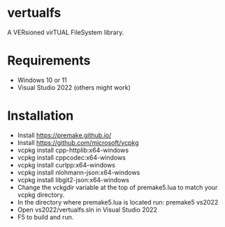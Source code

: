 # vertualfs

A VERsioned virTUAL FileSystem library.

# Requirements
* Windows 10 or 11
* Visual Studio 2022 (others might work)

# Installation
* Install https://premake.github.io/
* Install https://github.com/microsoft/vcpkg
* vcpkg install cpp-httplib:x64-windows
* vcpkg install cppcodec:x64-windows
* vcpkg install curlpp:x64-windows
* vcpkg install nlohmann-json:x64-windows
* vcpkg install libgit2-json:x64-windows
* Change the vckgdir variable at the top of premake5.lua to match your vcpkg directory.
* In the directory where premake5.lua is located run: premake5 vs2022
* Open vs2022/vertualfs.sln in Visual Studio 2022
* F5 to build and run.

